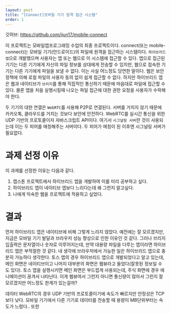 ```yaml
---
layout: post
title: "[Connect]모바일 기기 원격 접근 시스템"
order: 1
---
```


깃허브: <https://github.com/ijun17/mobile-connect> 

이 프로젝트는 모바일앱프로그래밍 수업의 최종 프로젝트이다. connect(또는 mobile-connect)는 모바일 기기(안드로이드)의 파일에 원격을 접근하는 시스템이다. `하이브리드 앱`으로 개발했으며 사용자는 앱 또는 웹으로 이 시스템에 접근할 수 있다. 앱으로 접근된 기기는 다른 기기에게 자신의 파일 정보를 상대에게 전송할 수 있지만, 웹으로 접속한 기기는 다른 기기에게 파일을 보낼 수 없다. 이는 사실 어느정도 당연한 말이다. 웹은 보안 정책에 의해 로컬 파일의 사용자 동의 없이 쉽게 접근할 수 없다. 하지만 하이브리드 앱은 웹과 네이티브가 `브리지`를 통해 직접적인 통신하기 때문에 마음대로 파일에 접근할 수 있다. 물론 앱을 처음 실행시킬때 나오는 파일 접근에 대한 권한 요청을 사용자가 수락해야 한다. 

두 기기의 대한 연결은 `WebRTC`를 사용해 P2P로 연결된다. 서버를 거치지 않기 때문에 카카오톡, 클라우드를 거치는 것보다 보안에 안전하다. WebRTC를 실시간 통신을 위한 UDP 기반의 프로토콜이자 자바스크립트 API이다. 여기서 `시그널링 서버`란 것이 사용되는데 이는 두 피어를 매칭해주는 서버이다. 두 피어가 매칭이 된 이후엔 시그널링 서버가 필요없다.   

# 과제 선정 이유

이 과제를 선정한 이유는 다음과 같다.

1. 캡스톤 프로젝트에서 하이브리드 앱을 개발하여 이를 미리 공부하고 싶다.
2. 하이브리드 앱이 네이티브 앱보다 느리다는데 왜 그런지 알고싶다.
3. 나에게 익숙한 웹을 프로젝트에 적용하고 싶었다.

# 결과

먼저 하이브리드 앱은 네이티브에 비해 그렇게 느리지 않았다. 예전에는 잘 모르겠지만, 지금은 모바일 기기 발달과 브라우저 성능 향상으로 인한 이유인 것 같다. 그러나 브리지 입출력은 문자열이나 숫자로 이루어지는데, 만약 대용량 파일을 다루는 앱이라면 하이브리드 앱은 부적절한 것 같다. 내 생각에 브라우저에서 가능한 일은 하이브리드 앱으로 충분히 가능하다 생각한다. 토스 앱의 경우 하이브리드 앱으로 개발되었다고 알고 있는데, 메인 화면은 네이티브이고 나머지 대부분의 화면은 웹뷰라고 들었다(잘못된 정보일 수도 있다). 토스 앱을 실행시키면 메인 화면은 부드럽게 사용되는데, 주식 화면에 경우 애니메이션이 끊겨서 나타난다. 이게 웹뷰여서 그런지 아니면 통신량이 많아서 그런지 잘 모르겠지만 어느정도 한계가 있는걸까?

데이터
WebRTC의 경우 UDP 기반의 프로토콜이기에 속도가 빠르지만 안정성은 TCP보다 낮다. 모바일 기기에서 다른 기기로 데이터를 전송할 때 용량이 MB단위부터는 속도가 느렸다.. 또한 
